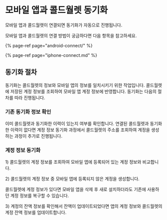 # 모바일 앱과 콜드월렛 동기화

모바일 앱과 콜드월렛이 연결되면 동기화가 자동으로 진행됩니다. 

모바일 앱과 콜드월렛의 연결 방법이 궁금하다면 다음 항목을 참고하세요.

{% page-ref page="android-connect/" %}

{% page-ref page="iphone-connect.md" %}

## 동기화 절차

동기화는 콜드월렛의 정보와 모바일 앱의 정보를 일치시키기 위한 작업입니다. 콜드월렛에 저장된 계정 정보를 조회하여 모바일 앱 계정 정보에 반영합니다. 동기화는 다음의 절차를 따라 진행됩니다.

### 기존 동기화 정보 확인

이미 콜드월렛과 동기화한 이력이 있는지 여부를 확인합니다. 연결된 콜드월렛과 동기화한 이력이 없다면 계정 정보 동기화 과정에서 콜드월렛의 주소를 조회하여 계정을 생성하는 과정이 추가로 진행됩니다.

### 계정 정보 동기화

1\) 콜드월렛의 계정 정보를 조회하여 모바일 앱에 등록되어 있는 계정 정보와 비교합니다.

2\) 콜드월렛의 계정 정보 중 모바일 앱에 등록되지 않은 계정을 생성합니다.

콜드월렛에 계정 정보가 있다면 모바일 앱을 삭제 후 새로 설치하더라도 기존에 사용하던 계정 정보를 복구할 수 있습니다.

3\) 계정의 잔액 정보를 확인해서 잔액이 업데이트되었다면 앱의 계정 정보와 콜드월렛의 계정 잔액 정보를 업데이트합니다.

